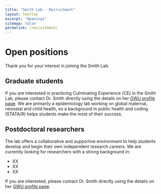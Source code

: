 ```yaml
---
title: "Smith Lab - Recruitment"
layout: textlay
excerpt: "Openings"
sitemap: false
permalink: /recruitment/
---
```


# Open positions

Thank you for your interest in joining the Smith Lab.

## Graduate students

If you are interested in practicing Culminating Experience (CE) in the Smith Lab, please contact Dr. Smith directly using the details on her [GWU profile page](https://publichealth.gwu.edu/departments/global-health-exercise-and-nutrition-sciences/emily-smith). We are primarily a epidemiology lab working on global maternal, neonatal and child health, so a background in public health and coding (STATA/R) helps students make the most of their success.


## Postdoctoral researchers

The lab offers a collaborative and supportive environment to help students develop and begin their own independent research careers.  We are currently looking for researchers with a strong background in:

- XX
- XX
- XX

If you are interested, please contact Dr. Smith directly using the details on her [GWU profile page](https://publichealth.gwu.edu/departments/global-health-exercise-and-nutrition-sciences/emily-smith).

